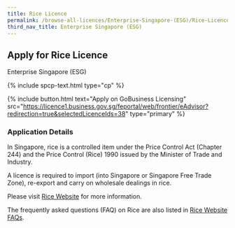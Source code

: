 ```yaml
---
title: Rice Licence
permalink: /browse-all-licences/Enterprise-Singapore-(ESG)/Rice-Licence
third_nav_title: Enterprise Singapore (ESG)
---
```


## Apply for Rice Licence

Enterprise Singapore (ESG)

{% include spcp-text.html type="cp" %}

{% include button.html text="Apply on GoBusiness Licensing" src="https://licence1.business.gov.sg/feportal/web/frontier/eAdvisor?redirection=true&selectedLicenceIds=38" type="primary" %}

<H3>Application Details</H3>

<p>In Singapore, rice is a controlled item under the Price Control Act (Chapter 244) and the Price Control (Rice) 1990 issued by the Minister of Trade and Industry.</p>
 <p>A licence is required to import (into Singapore or Singapore Free Trade Zone), re-export and carry on wholesale dealings in rice.</p>
 <p>Please visit <a href="https://rice.enterprisesg.gov.sg/" target="_blank" rel="noopener">Rice Website</a> for more information.</p>
 <p>The frequently asked questions (FAQ) on Rice are also listed in <a href="https://rice.enterprisesg.gov.sg/FAQs.aspx" target="_blank" rel="noopener">Rice Website FAQs</a>.</p>

